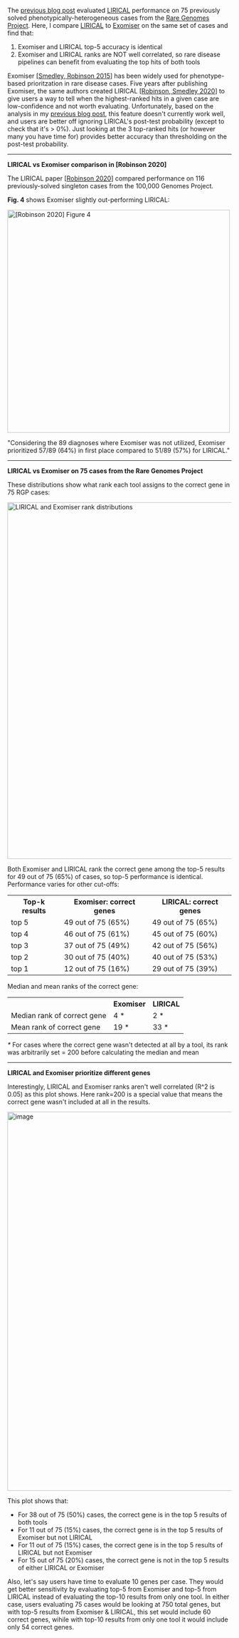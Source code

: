 
The [previous blog post](https://github.com/bw2/bw2.github.io/blob/master/2022-05-04-phenotype-based-prioritization.md) evaluated [LIRICAL](https://pubmed.ncbi.nlm.nih.gov/32755546/)
performance on 75 previously solved phenotypically-heterogeneous cases from the [Rare Genomes Project](https://raregenomes.org/). Here, I compare
[LIRICAL](https://pubmed.ncbi.nlm.nih.gov/32755546/) to [Exomiser](https://www.nature.com/articles/nprot.2015.124) on the same set of cases and find that:
1. Exomiser and LIRICAL top-5 accuracy is identical
2. Exomiser and LIRICAL ranks are NOT well correlated, so rare disease pipelines can benefit from evaluating the top hits of both tools

Exomiser [[Smedley, Robinson 2015](https://www.nature.com/articles/nprot.2015.124)] has been widely used for phenotype-based prioritzation 
in rare disease cases. Five years after publishing Exomiser, the same authors created 
LIRICAL [[Robinson, Smedley 2020](https://pubmed.ncbi.nlm.nih.gov/32755546/)] to give users a way to tell when the highest-ranked hits in a given case 
are low-confidence and not worth evaluating. Unfortunately, based on the analysis in my [previous blog post](https://github.com/bw2/bw2.github.io/blob/master/2022-05-04-phenotype-based-prioritization.md), 
this feature doesn't currently work well, and users are better off ignoring LIRICAL's post-test probability (except to check that it's > 0%).
Just looking at the 3 top-ranked hits (or however many you have time for) provides better accuracy than thresholding on the post-test probability.

---

**LIRICAL vs Exomiser comparison in [Robinson 2020]**  

The LIRICAL paper [[Robinson 2020](https://pubmed.ncbi.nlm.nih.gov/32755546/)] compared performance on 116 previously-solved singleton cases from the 100,000 Genomes Project.

**Fig. 4** shows Exomiser slightly out-performing LIRICAL:

<img alt="[Robinson 2020] Figure 4" src="https://user-images.githubusercontent.com/6240170/171466464-0a5a72e0-44d0-47a2-b512-61812f4b6641.png" width=500 />

"Considering the 89 diagnoses where Exomiser was not utilized, Exomiser prioritized 57/89 (64%) in first place compared to 51/89 (57%) for LIRICAL."

---

**LIRICAL vs Exomiser on 75 cases from the Rare Genomes Project**

These distributions show what rank each tool assigns to the correct gene in 75 RGP cases: 

<img width="800" alt="LIRICAL and Exomiser rank distributions" src="https://user-images.githubusercontent.com/6240170/171470046-0a114cbd-215d-404f-b526-d7f80d085d83.png">

Both Exomiser and LIRICAL rank the correct gene among the top-5 results for 49 out of 75 (65%) of cases, so top-5 performance is identical. Performance varies for other cut-offs:

<table class="ui striped center aligned table">
  <tr><th>Top-k results</td><th>Exomiser: correct genes</th><th>LIRICAL: correct genes</th></tr>
  <tr><td>top 5</td><td>49 out of 75 (65%)</td><td>49 out of 75 (65%)</td></tr>
  <tr><td>top 4</td><td>46 out of 75 (61%)</td><td>45 out of 75 (60%)</td></tr>
  <tr><td>top 3</td><td>37 out of 75 (49%)</td><td>42 out of 75 (56%)</td></tr>
  <tr><td>top 2</td><td>30 out of 75 (40%)</td><td>40 out of 75 (53%)</td></tr>
  <tr><td>top 1</td><td>12 out of 75 (16%)</td><td>29 out of 75 (39%)</td></tr>
</table>

Median and mean ranks of the correct gene:

<table class="ui striped center aligned table">
  <tr><th></td><th>Exomiser</th><th>LIRICAL</th></tr>
  <tr>
    <td>Median rank of correct gene</td>
    <td>4 *</td>
    <td>2 *</td>
  </tr>
  <tr>
    <td>Mean rank of correct gene</td>
    <td>19 *</td>
    <td>33 *</td>
  </tr>
</table>

<i>*</i> For cases where the correct gene wasn't detected at all by a tool, its rank was arbitrarily set = 200 before calculating the median and mean


---

**LIRICAL and Exomiser prioritize different genes**

Interestingly, LIRICAL and Exomiser ranks aren't well correlated (R^2 is 0.05) as this plot shows. Here rank=200 is a special value that 
means the correct gene wasn't included at all in the results.  

<img width="850" alt="image" src="https://user-images.githubusercontent.com/6240170/171471200-b78706fe-a26a-4eea-880d-5599523d45eb.png">

This plot shows that:
* For 38 out of 75 (50%) cases, the correct gene is in the top 5 results of both tools
* For 11 out of 75 (15%) cases, the correct gene is in the top 5 results of Exomiser but not LIRICAL
* For 11 out of 75 (15%) cases, the correct gene is in the top 5 results of LIRICAL but not Exomiser
* For 15 out of 75 (20%) cases, the correct gene is not in the top 5 results of either LIRICAL or Exomiser

Also, let's say users have time to evaluate 10 genes per case. They would get better sensitivity by evaluating top-5 from Exomiser and top-5 from LIRICAL instead of evaluating the top-10 results from only one tool. 
In either case, users evaluating 75 cases would be looking at 750 total genes, but with top-5 results from Exomiser & LIRICAL, this set would include 60 correct genes, wihile with top-10 results from only one tool it would include only 54 correct genes.
  


